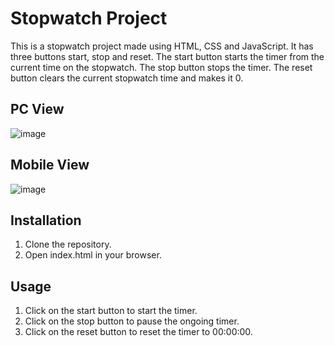 # Stopwatch Project

This is a stopwatch project made using HTML, CSS and JavaScript. It has three buttons start, stop and reset. The start button starts the timer from the current time on the stopwatch. The stop button stops the timer. The reset button clears the current stopwatch time and makes it 0.

## PC View
![image](https://github.com/devnick09/stopwatch/assets/82429531/17151c59-e850-4ae2-9f10-5b32d9a7c55d)

## Mobile View
![image](https://github.com/devnick09/stopwatch/assets/82429531/65893339-f71b-4936-8ce2-cfd3651c6e3e)

## Installation

1. Clone the repository.
2. Open index.html in your browser.

## Usage

1. Click on the start button to start the timer.
2. Click on the stop button to pause the ongoing timer.
3. Click on the reset button to reset the timer to 00:00:00.
